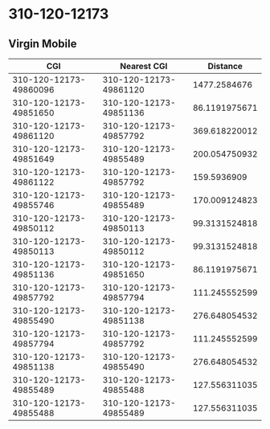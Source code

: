 # 310-120-12173
## Virgin Mobile


| CGI | Nearest CGI | Distance |
|-----|-------------|----------|
| 310-120-12173-49860096 | 310-120-12173-49861120 | 1477.2584676 |
| 310-120-12173-49851650 | 310-120-12173-49851136 | 86.1191975671 |
| 310-120-12173-49861120 | 310-120-12173-49857792 | 369.618220012 |
| 310-120-12173-49851649 | 310-120-12173-49855489 | 200.054750932 |
| 310-120-12173-49861122 | 310-120-12173-49857792 | 159.5936909 |
| 310-120-12173-49855746 | 310-120-12173-49855489 | 170.009124823 |
| 310-120-12173-49850112 | 310-120-12173-49850113 | 99.3131524818 |
| 310-120-12173-49850113 | 310-120-12173-49850112 | 99.3131524818 |
| 310-120-12173-49851136 | 310-120-12173-49851650 | 86.1191975671 |
| 310-120-12173-49857792 | 310-120-12173-49857794 | 111.245552599 |
| 310-120-12173-49855490 | 310-120-12173-49851138 | 276.648054532 |
| 310-120-12173-49857794 | 310-120-12173-49857792 | 111.245552599 |
| 310-120-12173-49851138 | 310-120-12173-49855490 | 276.648054532 |
| 310-120-12173-49855489 | 310-120-12173-49855488 | 127.556311035 |
| 310-120-12173-49855488 | 310-120-12173-49855489 | 127.556311035 |
